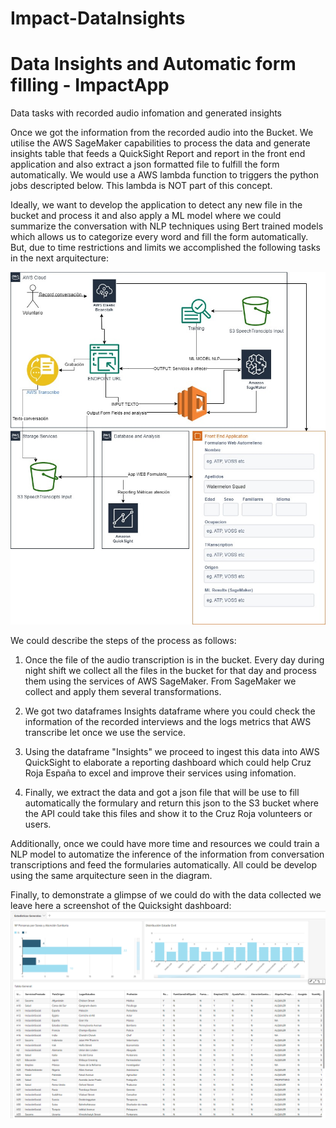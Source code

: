 # Impact-DataInsights
# Data Insights and Automatic form filling - ImpactApp

Data tasks with recorded audio infomation and generated insights

Once we got the information from the recorded audio into the Bucket. We utilise the AWS SageMaker capabilities to process the data and generate insights table that feeds a QuickSight Report and report in the front end application and also extract a json formatted file to fulfill the form automatically. We would use a AWS lambda function to triggers the python jobs descripted below. This lambda is NOT part of this concept.

Ideally, we want to develop the application to detect any new file in the bucket and process it and also apply a ML model where we could summarize the conversation with NLP techniques using Bert trained models which allows us to categorize every word and fill the form automatically. But, due to time restrictions and limits we accomplished the following tasks in the next arquitecture:

![Alt text](pythonfunctions/Hackathon_AWS-Page-1.jpg)


We could describe the steps of the process as follows:


1. Once the file of the audio transcription is in the bucket. Every day during night shift we collect all the files in the bucket for that day and process them using the services of AWS SageMaker. From SageMaker we collect and apply them several transformations. 

2. We got two dataframes Insights dataframe where you could check the information of the recorded interviews and the logs metrics that AWS transcribe let once we use the service.

3. Using the dataframe "Insights" we proceed to ingest this data into AWS QuickSight to elaborate a reporting dashboard which could help Cruz Roja España to excel and improve their services using infomation.

4. Finally, we extract the data and got a json file that will be use to fill automatically the formulary and return this json to the S3 bucket where the API could take this files and show it to the Cruz Roja volunteers or users. 


Additionally, once we could have more time and resources we could train a NLP model to automatize the inference of the information from conversation transcriptions and feed the formularies automatically. All could be develop using the same arquitecture seen in the diagram. 


Finally, to demonstrate a glimpse of we could do with the data collected we leave here a screenshot of the Quicksight dashboard:
![Alt text](QuickSight/DemoDashboard.png)
